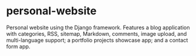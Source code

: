 # personal-website
Personal website using the Django framework. Features a blog application with categories, RSS, sitemap, Markdown, comments, image upload, and multi-language support; a portfolio projects showcase app; and a contact form app.
